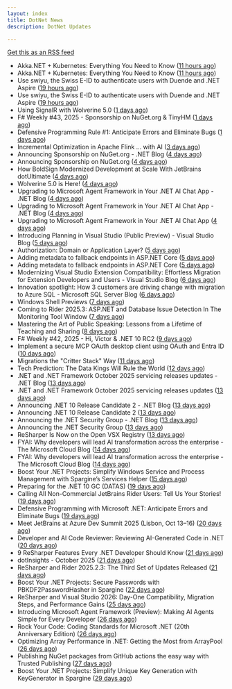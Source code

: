```yaml
---
layout: index
title: DotNet News
description: DotNet Updates

---
```


[Get this as an RSS feed](/dotnet.rss)

<!-- news_marker starts -->
- Akka.NET + Kubernetes: Everything You Need to Know ([11 hours ago](https://dotnetkicks.com/r/733280?url=https://petabridge.com/blog/akkadotnet-guide-to-kubernetes/))
- Akka.NET + Kubernetes: Everything You Need to Know ([11 hours ago](https://dotnetkicks.com/r/733275?url=https://petabridge.com/blog/akkadotnet-guide-to-kubernetes/))
- Use swiyu, the Swiss E-ID to authenticate users with Duende and .NET Aspire ([19 hours ago](https://dotnetkicks.com/r/733251?url=https://damienbod.com/2025/10/27/use-swiyu-the-swiss-e-id-to-authenticate-users-with-duende-and-net-aspire/))
- Use swiyu, the Swiss E-ID to authenticate users with Duende and .NET Aspire ([19 hours ago](https://dotnetkicks.com/r/733244?url=https://damienbod.com/2025/10/27/use-swiyu-the-swiss-e-id-to-authenticate-users-with-duende-and-net-aspire/))
- Using SignalR with Wolverine 5.0 ([1 days ago](https://dotnetkicks.com/r/733223?url=https://jeremydmiller.com/2025/10/26/using-signalr-with-wolverine-5-0/))
- F# Weekly #43, 2025 - Sponsorship on NuGet.org &amp; TinyHM ([1 days ago](https://dotnetkicks.com/r/733220?url=https://sergeytihon.com/2025/10/25/f-weekly-43-2025-sponsorship-on-nuget-org-tinyhm/))
- Defensive Programming Rule #1: Anticipate Errors and Eliminate Bugs ([1 days ago](https://dotnettips.wordpress.com/2025/10/26/defensive-programming-rule-1-anticipate-errors-and-eliminate-bugs/))
- Incremental Optimization in Apache Flink ... with AI ([3 days ago](https://dotnetkicks.com/r/733166?url=https://rion.io/2025/10/24/incremental-optimization-in-apache-flink-with-ai/))
- Announcing Sponsorship on NuGet.org - .NET Blog ([4 days ago](https://dotnetkicks.com/r/733122?url=https://devblogs.microsoft.com/dotnet/announcing-sponsorship-on-nugetdotorg-for-maintainer-appreciation/))
- Announcing Sponsorship on NuGet.org ([4 days ago](https://devblogs.microsoft.com/dotnet/announcing-sponsorship-on-nugetdotorg-for-maintainer-appreciation/))
- How BoldSign Modernized Development at Scale With JetBrains dotUltimate ([4 days ago](https://blog.jetbrains.com/dotnet/2025/10/23/how-boldsign-modernized-development-at-scale-with-jetbrains-dotultimate/))
- Wolverine 5.0 is Here! ([4 days ago](https://dotnetkicks.com/r/733104?url=https://jeremydmiller.com/2025/10/23/wolverine-5-0-is-here/))
- Upgrading to Microsoft Agent Framework in Your .NET AI Chat App - .NET Blog ([4 days ago](https://dotnetkicks.com/r/733085?url=https://devblogs.microsoft.com/dotnet/upgrading-to-microsoft-agent-framework-in-your-dotnet-ai-chat-app/))
- Upgrading to Microsoft Agent Framework in Your .NET AI Chat App - .NET Blog ([4 days ago](https://dotnetkicks.com/r/733075?url=https://devblogs.microsoft.com/dotnet/upgrading-to-microsoft-agent-framework-in-your-dotnet-ai-chat-app/))
- Upgrading to Microsoft Agent Framework in Your .NET AI Chat App ([4 days ago](https://devblogs.microsoft.com/dotnet/upgrading-to-microsoft-agent-framework-in-your-dotnet-ai-chat-app/))
- Introducing Planning in Visual Studio (Public Preview) - Visual Studio Blog ([5 days ago](https://dotnetkicks.com/r/732943?url=https://devblogs.microsoft.com/visualstudio/introducing-planning-in-visual-studio-public-preview/))
- Authorization: Domain or Application Layer? ([5 days ago](https://dotnetkicks.com/r/732935?url=https://codeopinion.com/authorization-domain-or-application-layer/))
- Adding metadata to fallback endpoints in ASP.NET Core ([5 days ago](https://dotnetkicks.com/r/732914?url=https://andrewlock.net/adding-metadata-to-fallback-endpoints-in-aspnetcore/))
- Adding metadata to fallback endpoints in ASP.NET Core ([5 days ago](https://andrewlock.net/adding-metadata-to-fallback-endpoints-in-aspnetcore/))
- Modernizing Visual Studio Extension Compatibility: Effortless Migration for Extension Developers and Users - Visual Studio Blog ([6 days ago](https://dotnetkicks.com/r/732859?url=https://devblogs.microsoft.com/visualstudio/modernizing-visual-studio-extension-compatibility-effortless-migration-for-extension-developers-and-users/))
- Innovation spotlight: How 3 customers are driving change with migration to Azure SQL - Microsoft SQL Server Blog ([6 days ago](https://dotnetkicks.com/r/732814?url=https://www.microsoft.com/en-us/sql-server/blog/2025/10/20/innovation-spotlight-how-3-customers-are-driving-change-with-migration-to-azure-sql/))
- Windows Shell Previews ([7 days ago](https://dotnetkicks.com/r/732795?url=https://textslashplain.com/2025/10/20/windows-shell-previews/))
- Coming to Rider 2025.3: ASP.NET and Database Issue Detection In The Monitoring Tool Window ([7 days ago](https://blog.jetbrains.com/dotnet/2025/10/20/rider-2025-3-asp-dotnet-and-database-issue-monitoring/))
- Mastering the Art of Public Speaking: Lessons from a Lifetime of Teaching and Sharing ([8 days ago](https://dotnettips.wordpress.com/2025/10/19/mastering-the-art-of-public-speaking-lessons-from-a-lifetime-of-teaching-and-sharing/))
- F# Weekly #42, 2025 - Hi, Victor &amp; .NET 10 RC2 ([9 days ago](https://dotnetkicks.com/r/732696?url=https://sergeytihon.com/2025/10/18/f-weekly-42-2025-hi-victor-net-10-rc2/))
- Implement a secure MCP OAuth desktop client using OAuth and Entra ID ([10 days ago](https://dotnetkicks.com/r/732629?url=https://damienbod.com/2025/10/16/implement-a-secure-mcp-oauth-desktop-client-using-oauth-and-entra-id/))
- Migrations the "Critter Stack" Way ([11 days ago](https://dotnetkicks.com/r/732627?url=https://jeremydmiller.com/2025/10/16/migrationsthe-critter-stack-way/))
- Tech Prediction: The Data Kings Will Rule the World ([12 days ago](https://dotnettips.wordpress.com/2025/10/15/tech-prediction-the-data-kings-will-rule-the-world/))
- .NET and .NET Framework October 2025 servicing releases updates - .NET Blog ([13 days ago](https://dotnetkicks.com/r/732496?url=https://devblogs.microsoft.com/dotnet/dotnet-and-dotnet-framework-october-2025-servicing-updates/))
- .NET and .NET Framework October 2025 servicing releases updates ([13 days ago](https://devblogs.microsoft.com/dotnet/dotnet-and-dotnet-framework-october-2025-servicing-updates/))
- Announcing .NET 10 Release Candidate 2 - .NET Blog ([13 days ago](https://dotnetkicks.com/r/732482?url=https://devblogs.microsoft.com/dotnet/dotnet-10-rc-2/))
- Announcing .NET 10 Release Candidate 2 ([13 days ago](https://devblogs.microsoft.com/dotnet/dotnet-10-rc-2/))
- Announcing the .NET Security Group - .NET Blog ([13 days ago](https://dotnetkicks.com/r/732449?url=https://devblogs.microsoft.com/dotnet/announcing-dotnet-security-group/))
- Announcing the .NET Security Group ([13 days ago](https://devblogs.microsoft.com/dotnet/announcing-dotnet-security-group/))
- ReSharper Is Now on the Open VSX Registry ([13 days ago](https://blog.jetbrains.com/dotnet/2025/10/14/resharper-open-vsx/))
- FYAI: Why developers will lead AI transformation across the enterprise  -  The Microsoft Cloud Blog ([14 days ago](https://dotnetkicks.com/r/732384?url=https://www.microsoft.com/en-us/microsoft-cloud/blog/2025/10/13/fyai-why-developers-will-lead-ai-transformation-across-the-enterprise/))
- FYAI: Why developers will lead AI transformation across the enterprise  -  The Microsoft Cloud Blog ([14 days ago](https://dotnetkicks.com/r/732383?url=https://www.microsoft.com/en-us/microsoft-cloud/blog/2025/10/13/fyai-why-developers-will-lead-ai-transformation-across-the-enterprise/))
- Boost Your .NET Projects: Simplify Windows Service and Process Management with Spargine’s Services Helper ([15 days ago](https://dotnettips.wordpress.com/2025/10/12/boost-your-net-projects-simplify-windows-service-and-process-management-with-spargines-services-helper/))
- Preparing for the .NET 10 GC (DATAS) ([19 days ago](https://devblogs.microsoft.com/dotnet/preparing-for-dotnet-10-gc/))
- Calling All Non-Commercial JetBrains Rider Users: Tell Us Your Stories! ([19 days ago](https://blog.jetbrains.com/dotnet/2025/10/08/calling-all-non-commercial-rider-users/))
- Defensive Programming with Microsoft .NET: Anticipate Errors and Eliminate Bugs ([19 days ago](https://dotnettips.wordpress.com/2025/10/08/defensive-programming-with-microsoft-net-anticipate-errors-and-eliminate-bugs/))
- Meet JetBrains at Azure Dev Summit 2025 (Lisbon, Oct 13–16) ([20 days ago](https://blog.jetbrains.com/dotnet/2025/10/07/meet-jetbrains-at-azure-dev-summit-2025/))
- Developer and AI Code Reviewer: Reviewing AI-Generated Code in .NET ([20 days ago](https://devblogs.microsoft.com/dotnet/developer-and-ai-code-reviewer-reviewing-ai-generated-code-in-dotnet/))
- 9 ReSharper Features Every .NET Developer Should Know ([21 days ago](https://blog.jetbrains.com/dotnet/2025/10/06/9-resharper-features-every-dotnet-developer-should-know/))
- dotInsights  -  October 2025 ([21 days ago](https://blog.jetbrains.com/dotnet/2025/10/06/dotinsights-october-2025/))
- ReSharper and Rider 2025.2.3: The Third Set of Updates Released ([21 days ago](https://blog.jetbrains.com/dotnet/2025/10/06/resharper-and-rider-2025-2-3/))
- Boost Your .NET Projects: Secure Passwords with PBKDF2PasswordHasher in Spargine ([22 days ago](https://dotnettips.wordpress.com/2025/10/05/boost-your-net-projects-secure-passwords-with-pbkdf2passwordhasher-in-spargine/))
- ReSharper and Visual Studio 2026: Day-One Compatibility, Migration Steps, and Performance Gains ([25 days ago](https://blog.jetbrains.com/dotnet/2025/10/02/resharper-and-visual-studio-2026/))
- Introducing Microsoft Agent Framework (Preview): Making AI Agents Simple for Every Developer ([26 days ago](https://devblogs.microsoft.com/dotnet/introducing-microsoft-agent-framework-preview/))
- Rock Your Code: Coding Standards for Microsoft .NET (20th Anniversary Edition) ([26 days ago](https://dotnettips.wordpress.com/2025/10/01/rock-your-code-coding-standards-for-microsoft-net-20th-anniversary-edition/))
- Optimizing Array Performance in .NET: Getting the Most from ArrayPool ([26 days ago](https://dotnettips.wordpress.com/2025/10/01/optimizing-array-performance-in-net-getting-the-most-from-arraypool/))
- Publishing NuGet packages from GitHub actions the easy way with Trusted Publishing ([27 days ago](https://andrewlock.net/easily-publishing-nuget-packages-from-github-actions-with-trusted-publishing/))
- Boost Your .NET Projects: Simplify Unique Key Generation with KeyGenerator in Spargine ([29 days ago](https://dotnettips.wordpress.com/2025/09/28/boost-your-net-projects-simplify-unique-key-generation-with-keygenerator-in-spargine/))

<!-- news_marker ends -->